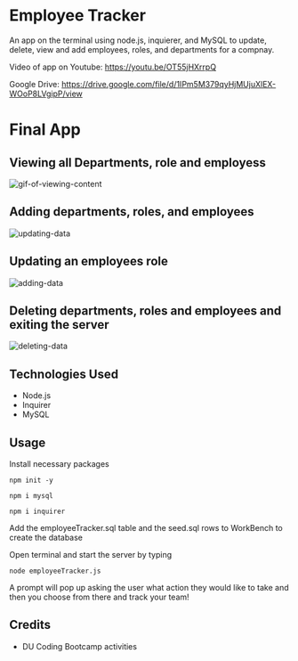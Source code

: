 # Employee Tracker

An app on the terminal using node.js, inquierer, and MySQL to update, delete, view and add employees, roles, and departments for a compnay.

Video of app on Youtube:
https://youtu.be/OT55jHXrrpQ

Google Drive: 
https://drive.google.com/file/d/1IPm5M379qyHjMUjuXlEX-WOoP8LVgipP/view

# Final App

## Viewing all Departments, role and employess

![gif-of-viewing-content](./assets/viewinggif.gif)

## Adding departments, roles, and employees

![updating-data](./assets/updating.gif)

## Updating an employees role

![adding-data](./assets/adding.gif)

## Deleting departments, roles and employees and exiting the server

![deleting-data](./assets/deleting.gif)




































## Technologies Used 
* Node.js
* Inquirer
* MySQL

## Usage 
Install necessary packages 
```
npm init -y

npm i mysql

npm i inquirer
```
Add the employeeTracker.sql table and the seed.sql rows to WorkBench to create the database



Open terminal and start the server by typing
```
node employeeTracker.js
```
A prompt will pop up asking the user what action they would like to take and then you choose from there and track your team!



## Credits 
* DU Coding Bootcamp activities
